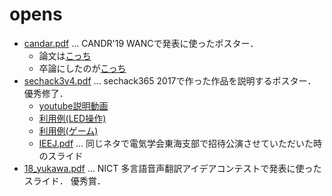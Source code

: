 # opens

- [candar.pdf](/candar.pdf) ... CANDR'19 WANCで発表に使ったポスター．
  - 論文は[こっち](https://ieeexplore.ieee.org/abstract/document/8951591)
  - 卒論にしたのが[こっち](https://aichi-pu.repo.nii.ac.jp/?action=pages_view_main&active_action=repository_view_main_item_detail&item_id=4493&item_no=1&page_id=13&block_id=17)
- [sechack3v4.pdf](/sechack3v4.pdf) ... sechack365 2017で作った作品を説明するポスター． 優秀修了．
  - [youtube説明動画](https://www.youtube.com/watch?v=jSZt6sEBAZs)
  - [利用例(LED操作)](https://www.youtube.com/watch?v=k3hNK1m2LFg)
  - [利用例(ゲーム)](https://www.youtube.com/watch?v=fRyMS6CUI3Y)
  - [IEEJ.pdf](/IEEJ.pdf) ... 同じネタで電気学会東海支部で招待公演させていただいた時のスライド
- [18_yukawa.pdf](/18_yukawa.pdf) ... NICT 多言語音声翻訳アイデアコンテストで発表に使ったスライド． 優秀賞．
